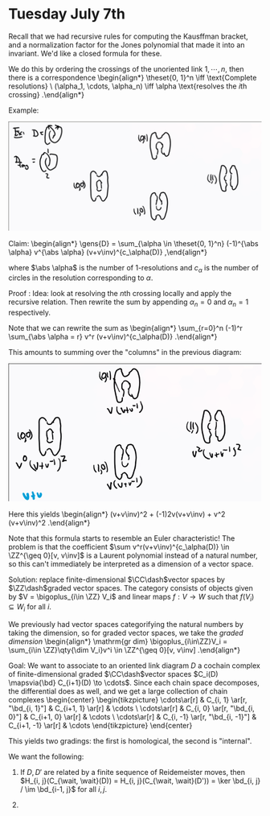 # Tuesday July 7th

Recall that we had recursive rules for computing the Kausffman bracket, and a normalization factor for the Jones polynomial that made it into an invariant.
We'd like a closed formula for these.

We do this by ordering the crossings of the unoriented link $1, \cdots, n$, then there is a correspondence
\begin{align*}
\theset{0, 1}^n \iff \text{Complete resolutions} \\
(\alpha_1, \cdots, \alpha_n) \iff \alpha \text{resolves the $i$th crossing}
.\end{align*}

Example:

![](figures/image_2020-07-07-11-07-33.png)

Claim:
\begin{align*}
\gens{D} = \sum_{\alpha \in \theset{0, 1}^n} (-1)^{\abs \alpha}  v^{\abs \alpha} (v+v\inv)^{c_\alpha(D)}
,\end{align*}

where $\abs \alpha$ is the number of 1-resolutions and $c_\alpha$ is the number of circles in the resolution corresponding to $\alpha$.



Proof
: Idea: look at resolving the $n$th crossing locally and apply the recursive relation.
Then rewrite the sum by appending $\alpha_n = 0$ and $\alpha_n = 1$ respectively.

Note that we can rewrite the sum as 
\begin{align*}
\sum_{r=0}^n (-1)^r \sum_{\abs \alpha = r} v^r (v+v\inv)^{c_\alpha(D)}
.\end{align*}

This amounts to summing over the "columns" in the previous diagram:

![](figures/image_2020-07-07-11-22-49.png)

Here this yields
\begin{align*}
(v+v\inv)^2 + (-1)2v(v+v\inv) + v^2 (v+v\inv)^2
.\end{align*}

Note that this formula starts to resemble an Euler characteristic!
The problem is that the coefficient $\sum v^r(v+v\inv)^{c_\alpha(D)} \in \ZZ^{\geq 0}[v, v\inv]$ is a Laurent polynomial instead of a natural number, so this can't immediately be interpreted as a dimension of a vector space.

Solution: replace finite-dimensional $\CC\dash$vector spaces by $\ZZ\dash$graded vector spaces.
The category consists of objects given by $V = \bigoplus_{i\in \ZZ} V_i$ and linear maps $f:V\to W$ such that $f(V_i) \subseteq W_i$ for all $i$.

We previously had vector spaces categorifying the natural numbers by taking the dimension, so for graded vector spaces, we take the *graded dimension* 
\begin{align*}
\mathrm{gr dim} \bigoplus_{i\in\ZZ}V_i = \sum_{i\in \ZZ}\qty{\dim V_i}v^i \in \ZZ^{\geq 0}[v, v\inv]
.\end{align*}

Goal:
We want to associate to an oriented link diagram $D$ a cochain complex of finite-dimensional graded $\CC\dash$vector spaces $C_i(D) \mapsvia{\bd} C_{i+1}(D) \to \cdots$.
Since each chain space decomposes, the differential does as well, and we get a large collection of chain complexes
\begin{center}
\begin{tikzpicture}
\cdots\ar[r] & C_{i, 1} \ar[r, "\bd_{i, 1}"] & C_{i+1, 1} \ar[r] & \cdots \\
\cdots\ar[r] & C_{i, 0} \ar[r, "\bd_{i, 0}"] & C_{i+1, 0} \ar[r] & \cdots \\
\cdots\ar[r] & C_{i, -1} \ar[r, "\bd_{i, -1}"] & C_{i+1, -1} \ar[r] & \cdots
\end{tikzpicture}
\end{center}

This yields two gradings: the first is homological, the second is "internal".

We want the following:

1. If $D, D'$ are related by a finite sequence of Reidemeister moves, then $H_{i, j}(C_{\wait, \wait}(D)) = H_{i, j}(C_{\wait, \wait}(D')) = \ker \bd_{i, j} / \im \bd_{i-1, j}$ for all $i, j$.

2. 


